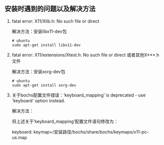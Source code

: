 ## 安装时遇到的问题以及解决方法

1. fatal error: X11/Xlib.h: No such file or direct

   解决方法：安装libx11-dev包

   ```shell
   # ubuntu
   sudo apt-get install libx11-dev
   ```

2. fatal error: X11/extensions/Xtest.h: No such file or direct 或者其他X***.h文件

   解决方法：安装xorg-dev包

   ```shell
   # ubuntu
   sudo apt-get install xorg-dev
   ```

3. 关于bochs配置文件错误：‘keyboard_mapping’ is deprecated - use 'keyboard' option instead.

   解决方法：

   将上述关于‘keyboard_mapping’配置文件语句修改为：

   keyboard: keymap=/安装路径/bochs/share/bochs/keymaps/x11-pc-us.map

   

   

   